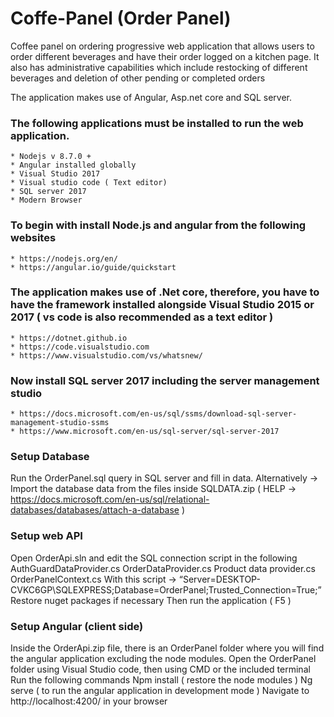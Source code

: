 # Coffe-Panel (Order Panel)

Coffee panel on ordering progressive web application that allows users to order different beverages and have their order logged on a kitchen page. It also has administrative capabilities which include restocking of different beverages and deletion of other pending or completed orders

The application makes use of Angular, Asp.net  core and SQL server. 

### The following applications must be installed to run the web application. 

```
* Nodejs v 8.7.0 +
* Angular installed globally
* Visual Studio 2017
* Visual studio code ( Text editor) 
* SQL server 2017 
* Modern Browser
```

### To begin with install Node.js and angular from the following websites 

```
* https://nodejs.org/en/ 
* https://angular.io/guide/quickstart 
```

### The application makes use of .Net core, therefore, you have to have the framework installed alongside Visual Studio 2015 or 2017 ( vs code is also recommended as a text editor )

```
* https://dotnet.github.io 
* https://code.visualstudio.com 
* https://www.visualstudio.com/vs/whatsnew/
```

### Now install SQL server 2017 including the server management studio

```
* https://docs.microsoft.com/en-us/sql/ssms/download-sql-server-management-studio-ssms 
* https://www.microsoft.com/en-us/sql-server/sql-server-2017 
```

### Setup Database

Run the OrderPanel.sql query in SQL server and fill in data. 
Alternatively -> Import the database data from the files inside SQLDATA.zip ( HELP -> https://docs.microsoft.com/en-us/sql/relational-databases/databases/attach-a-database )

### Setup web API 

Open OrderApi.sln and edit the SQL connection script in the following 
AuthGuardDataProvider.cs
OrderDataProvider.cs
Product data provider.cs
OrderPanelContext.cs
With this script -> “Server=DESKTOP-CVKC6GP\SQLEXPRESS;Database=OrderPanel;Trusted_Connection=True;”
Restore nuget packages if necessary 
Then run the application ( F5 ) 

### Setup Angular (client side) 

Inside the OrderApi.zip file, there is an OrderPanel folder where you will find the angular application excluding the node modules.
Open the OrderPanel folder using Visual Studio code, then using CMD or  the included terminal Run the following commands
Npm install ( restore the node modules )
Ng serve ( to run the angular application in development mode ) 
Navigate to http://localhost:4200/ in your browser



